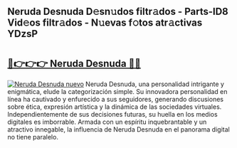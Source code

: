 ## Neruda Desnuda D𝚎sn𝚞dos filtr𝚊dos - Parts-ID8 Vid𝚎os filtr𝚊dos - N𝚞evas f𝚘tos atr𝚊ctivas YDzsP

# <h2><a href="http://mbdj97f.tromn.icu/?c=Neruda+Desnuda">🔗👉👉👉 Neruda Desnuda 🔗🔗</a></h2>

[![Neruda Desnuda nuevo](https://i.imgur.com/pEAQMta.gif)](http://mbdj97f.tromn.icu/?c=Neruda+Desnuda)
Neruda Desnuda, una personalidad intrigante y enigmática, elude la categorización simple. Su innovadora personalidad en línea ha cautivado y enfurecido a sus seguidores, generando discusiones sobre ética, expresión artística y la dinámica de las sociedades virtuales. Independientemente de sus decisiones futuras, su huella en los medios digitales es imborrable. Armada con un espíritu inquebrantable y un atractivo innegable, la influencia de Neruda Desnuda en el panorama digital no tiene paralelo.
